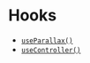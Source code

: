 # Hooks

- [`useParallax()`](/docs/usage/hooks/use-parallax)
- [`useController()`](/docs/usage/hooks/use-controller)
